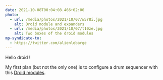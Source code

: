 ```yaml
---
date: 2021-10-08T00:04:08.466+02:00
photo:
  - url: /media/photos/2021/10/07/w5r8i.jpg
    alt: Droid module and expanders
  - url: /media/photos/2021/10/07/t10ze.jpg
    alt: Two boxes of the droid modules
mp-syndicate-to:
  - https://twitter.com/alienlebarge
---
```

Hello droid !

My first plan (but not the only one) is to configure a drum sequencer with this [Droid modules](https://shop.dermannmitdermaschine.de/).
